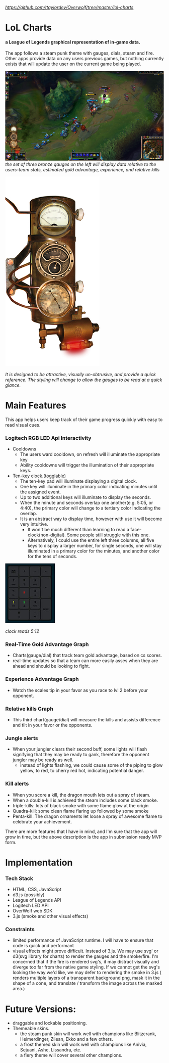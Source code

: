 *https://github.com/ttaylordev/Overwolf/tree/master/lol-charts*

# LoL Charts

#### a League of Legends graphical representation of in-game data.

The app follows a steam punk theme with gauges, dials, steam and fire.
Other apps provide data on any users previous games, but nothing currently exists that will update the user on the current game being played.
 
 ![mockup-in-use](mockup-in-play.jpg)
 *the set of three bronze qauges on the left will display data relative to the users-team stats, estimated gold advantage, experience, and relative kills*
 
 ![mockup-ui](mockup-ui.jpg)
 
 *It is designed to be attractive, visually un-obtrusive, and provide a quick reference. The styling will change to allow the gauges to be read at a quick glance.*
 
# Main Features
This app helps users keep track of their game progress quickly with easy to read visual cues.

### Logitech RGB LED Api Interactivity
* Cooldowns
  - The users ward cooldown, on refresh will illuminate the appropriate key
  - Ability cooldowns will trigger the illumination of their appropriate keys. 
* Ten-key clock.(togglable)
  - The ten-key pad will illuminate displaying a digital clock. 
  - One key will illuminate in the primary color indicating minutes until the assigned event.
  - Up to two additional keys will illuminate to display the seconds. 
  - When the minute and seconds overlap one another(e.g. 5:05, or 4:40), the primary color will change to a tertiary color indicating the overlap.
  - It is an abstract way to display time, however with use it will become very intuitive.
    - It won't be much different than learning to read a face-clock(non-digital). Some people still struggle with this one.
    - Alternatively, I could use the entire left three columns, all five keys to display a larger number, for single seconds, one will stay illuminated in a primary color for the minutes, and another color for the tens of seconds.
    
![Ten-Key-Clock](Ten-Key.jpg)

*clock reads 5:12*



### Real-Time Gold Advantage Graph
* Charts(gauge/dial) that track team gold advantage, based on cs scores. 
* real-time updates so that a team can more easily asses when they are ahead and should be looking to fight.

### Experience Advantage Graph
* Watch the scales tip in your favor as you race to lvl 2 before your opponent.

### Relative kills Graph
* This third chart(gauge/dial) will measure the kills and assists difference and tilt in your favor or the opponents. 


### Jungle alerts
* When your jungler clears their second buff, some lights will flash signifying that they may be ready to gank, therefore the opponent jungler may be ready as well. 
  - instead of lights flashing, we could cause some of the piping to glow yellow, to red, to cherry red hot, indicating potential danger.

### Kill alerts
* When you score a kill, the dragon mouth lets out a spray of steam.
* When a double-kill is achieved the steam includes some black smoke.
* triple-kills: lots of black smoke with some flame glow at the origin
* Quadra-kill: some clean flame flaring up followed by some smoke
* Penta-kill: The dragon ornaments let loose a spray of awesome flame to celebrate your achievement.

There are more features that I have in mind, and I'm sure that the app will grow in time, but the above description is the app in submission ready MVP form.
# Implementation
### Tech Stack
* HTML, CSS, JavaScript
* d3.js (possibly)
* League of Legends API
* Logitech LED API
* OverWolf web SDK
* 3.js (smoke and other visual effects)

### Constraints
* limited performance of JavaScript runtime. I will have to ensure that code is quick and performant
* visual effects might prove difficult. Instead of 3.js. We may use svg' or d3(svg library for charts) to render the gauges and the smoke/fire. I'm concerned that if the fire is rendered svg's, it may distract visually and diverge too far from the native game styling. If we cannot get the svg's looking the way we'd like, we may defer to rendering the smoke in 3.js ( renders multiple layers of a transparent background png, mask it in the shape of a cone, and translate / transform the image across the masked area.)



# Future Versions:
* draggable and lockable positioning.
* Themeable skins.
  - the steam punk skin will work well with champions like Blitzcrank, Heimerdinger, Zilean, Ekko and a few others.
  - a frost themed skin will work well with champions like Anivia, Sejuani, Ashe, Lissandra, etc.
  - a fiery theme will cover several other champions.
